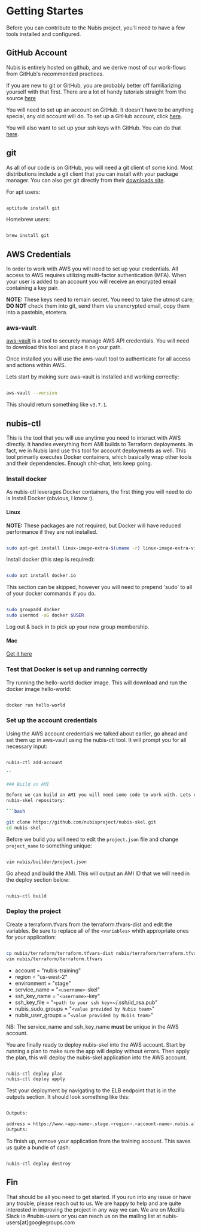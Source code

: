 # Getting Startes

Before you can contribute to the Nubis project, you'll need to have a few
tools installed and configured.

## GitHub Account

Nubis is entirely hosted on github, and we derive most of our work-flows from
GitHub's recommended practices.

If you are new to git or GitHub, you are probably better off familiarizing
yourself with that first. There are a lot of handy tutorials straight from the
source [here](https://www.atlassian.com/git/tutorials/)

You will need to set up an account on GitHub. It doesn't have to be anything
special, any old account will do. To set up a GitHub account, click [here](https://github.com/join).

You will also want to set up your ssh keys with GitHub. You can do that [here](https://github.com/settings/ssh).

## git

As all of our code is on GitHub, you will need a git client of some kind. Most
distributions include a git client that you can install with your package
manager. You can also get git directly from their [downloads site](https://git-scm.com/downloads).

For apt users:

```bash

aptitude install git

```

Homebrew users:

```bash

brew install git

```

## AWS Credentials

In order to work with AWS you will need to set up your credentials. All access
to AWS requires utilizing multi-factor authentication (MFA). When your user is
added to an account you will receive an encrypted email containing a key pair.

**NOTE:** These keys need to remain secret. You need to take the utmost care;
**DO NOT** check them into git, send them via unencrypted email, copy them into
a pastebin, etcetera.

### aws-vault

[aws-vault](https://github.com/99designs/aws-vault) is a tool to securely manage
AWS API credentials. You will need to download this tool and place it on your
path.

Once installed you will use the aws-vault tool to authenticate for all access
and actions within AWS.

Lets start by making sure aws-vault is installed and working correctly:

```bash

aws-vault --version

```

This should return something like `v3.7.1`.

## nubis-ctl

This is the tool that you will use anytime you need to interact with AWS
directly. It handles everything from AMI builds to Terraform deployments. In
fact, we in Nubis land use this tool for account deployments as well. This tool
primarily executes Docker containers, which basically wrap other tools and their
dependencies. Enough chit-chat, lets keep going.

### Install docker

As nubis-ctl leverages Docker containers, the first thing you will need to do is
Install Docker (obvious, I know :).

#### Linux

**NOTE:** These packages are not required, but Docker will have reduced
performance if they are not installed.

```bash

sudo apt-get install linux-image-extra-$(uname -r) linux-image-extra-virtual

```

Install docker (this step is required):

```bash

sudo apt install docker.io

```

This section can be skipped, however you will need to prepend 'sudo' to all of
your docker commands if you do.

```bash

sudo groupadd docker
sudo usermod -aG docker $USER

```

Log out & back in to pick up your new group membership.

#### Mac

[Get it here](https://store.docker.com/editions/community/docker-ce-desktop-mac)

### Test that Docker is set up and running correctly

Try running the hello-world docker image. This will download and run the docker
image hello-world:

```bash

docker run hello-world

```

### Set up the account credentials

Using the AWS account credentials we talked about earlier, go ahead and set them
up in aws-vault using the nubis-ctl tool. It will prompt you for all necessary
input:

```bash

nubis-ctl add-account

``

### Build an AMI

Before we can build an AMI you will need some code to work with. Lets clone the
nubis-skel repository:

```bash

git clone https://github.com/nubisproject/nubis-skel.git
cd nubis-skel

```

Before we build you will need to edit the `project.json` file and change
`project_name` to something unique:

```bash

vim nubis/builder/project.json

```

Go ahead and build the AMI. This will output an AMI ID that we will need in the
deploy section below:

```bash

nubis-ctl build

```

### Deploy the project

Create a terraform.tfvars from the terraform.tfvars-dist and edit the variables.
Be sure to replace all of the `<variables>` whith appropriate ones for your
application:

```bash

cp nubis/terraform/terraform.tfvars-dist nubis/terraform/terraform.tfvars
vim nubis/terraform/terraform.tfvars

```

- account = "nubis-training"
- region = "us-west-2"
- environment = "stage"
- service_name = "`<username>`-skel"
- ssh_key_name = "`<username>`-key"
- ssh_key_file = "`<path to your ssh key>`~/.ssh/id_rsa.pub"
- nubis_sudo_groups = "`<value provided by Nubis team>`"
- nubis_user_groups = "`<value provided by Nubis team>`"

NB: The service_name and ssh_key_name **must** be unique in the AWS account.

You are finally ready to deploy nubis-skel into the AWS account. Start by
running a plan to make sure the app will deploy without errors. Then apply the
plan, this will deploy the nubis-skel application into the AWS account.

```bash

nubis-ctl deploy plan
nubis-ctl deploy apply

```

Test your deployment by navigating to the ELB endpoint that is in the outputs
section. It should look something like this:

 ```bash

 Outputs:

 address = https://www.<app-name>.stage.<region>.<account-name>.nubis.allizom.org/
 Outputs:

 ```

To finish up, remove your application from the training account. This saves us
quite a bundle of cash:

```bash

nubis-ctl deploy destroy

```

## Fin

That should be all you need to get started. If you run into any issue or have
any trouble, please reach out to us. We are happy to help and are quite
interested in improving the project in any way we can. We are on Mozilla Slack
in #nubis-users or you can reach us on the mailing list at
nubis-users[at]googlegroups.com
